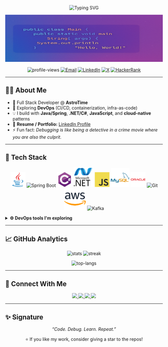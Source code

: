 <!--
  README for: pankajj07
  Make sure this repo is named exactly "pankajj07" and is public.
  Place ppp.png in the repo root or remove the banner <img>.
-->

<p align="center">
  <img src="https://readme-typing-svg.demolab.com?font=Fira+Code&weight=600&size=28&pause=1200&center=true&vCenter=true&width=750&lines=Hey+%F0%9F%91%8B+I'm+Pankaj+Yadav;Full+Stack+Developer+%7C+Java+%2F+Spring+%2F+.NET;Cloud+%26+DevOps+Explorer;Let's+Build%2C+Ship%2C+and+Scale+%F0%9F%9A%80" alt="Typing SVG" />
</p>

<p align="center">
  <!-- Optional banner — ensure ppp.png exists in repo root -->
  <img src="ppp.png" alt="Banner" width="650" height="150" />
</p>

<p align="center">
  <img src="https://komarev.com/ghpvc/?username=pankajj07&label=Profile%20Views&color=0e75b6&style=flat" alt="profile-views" />
  <a href="mailto:pankaj.reck@gmail.com"><img src="https://img.shields.io/badge/Email-pankaj.reck%40gmail.com-D14836?style=flat&logo=gmail&logoColor=white" alt="Email"/></a>
  <a href="https://www.linkedin.com/in/pankajj07"><img src="https://img.shields.io/badge/LinkedIn-Connect-blue?style=flat&logo=linkedin" alt="LinkedIn"/></a>
  <a href="https://twitter.com/pankjj07"><img src="https://img.shields.io/badge/X-@pankjj07-000000?style=flat&logo=x" alt="X"/></a>
  <a href="https://www.hackerrank.com/h2008390100040"><img src="https://img.shields.io/badge/HackerRank-Profile-2EC866?style=flat&logo=hackerrank&logoColor=white" alt="HackerRank"/></a>
</p>

---

## 👨‍💻 About Me

- 💼 Full Stack Developer @ **AstroTime**
- 🌱 Exploring **DevOps** (CI/CD, containerization, infra-as-code)
- 💡 I build with **Java/Spring**, **.NET/C#**, **JavaScript**, and **cloud-native** patterns
- 📄 **Resume / Portfolio:** <a href="https://www.linkedin.com/in/pankajj07">LinkedIn Profile</a>
- ⚡ Fun fact: _Debugging is like being a detective in a crime movie where you are also the culprit._

---

## 🧰 Tech Stack

<p align="center">
  <!-- Core -->
  <img src="https://raw.githubusercontent.com/devicons/devicon/master/icons/java/java-original.svg" alt="Java" width="48" />
  <img src="https://www.vectorlogo.zone/logos/springio/springio-icon.svg" alt="Spring Boot" width="48" />
  <img src="https://raw.githubusercontent.com/devicons/devicon/master/icons/csharp/csharp-original.svg" alt="C#" width="48" />
  <img src="https://raw.githubusercontent.com/devicons/devicon/master/icons/dot-net/dot-net-original-wordmark.svg" alt=".NET" width="64" />
  <img src="https://raw.githubusercontent.com/devicons/devicon/master/icons/javascript/javascript-original.svg" alt="JavaScript" width="48" />
  <!-- Databases -->
  <img src="https://raw.githubusercontent.com/devicons/devicon/master/icons/mysql/mysql-original-wordmark.svg" alt="MySQL" width="60" />
  <img src="https://raw.githubusercontent.com/devicons/devicon/master/icons/oracle/oracle-original.svg" alt="Oracle" width="48" />
  <!-- Infra / Cloud / Tools -->
  <img src="https://www.vectorlogo.zone/logos/git-scm/git-scm-icon.svg" alt="Git" width="48" />
  <img src="https://raw.githubusercontent.com/devicons/devicon/master/icons/amazonwebservices/amazonwebservices-original-wordmark.svg" alt="AWS" width="70" />
  <img src="https://www.vectorlogo.zone/logos/apache_kafka/apache_kafka-icon.svg" alt="Kafka" width="48" />
</p>

<details>
  <summary><b>⚙️ DevOps tools I'm exploring</b></summary>
  <br/>
  <p>
    <img src="https://raw.githubusercontent.com/devicons/devicon/master/icons/docker/docker-original.svg" alt="Docker" width="42" />
    <img src="https://raw.githubusercontent.com/devicons/devicon/master/icons/kubernetes/kubernetes-plain.svg" alt="Kubernetes" width="42" />
    <img src="https://www.vectorlogo.zone/logos/jenkins/jenkins-icon.svg" alt="Jenkins" width="42" />
    <img src="https://www.vectorlogo.zone/logos/terraformio/terraformio-icon.svg" alt="Terraform" width="42" />
    <img src="https://www.vectorlogo.zone/logos/grafana/grafana-icon.svg" alt="Grafana" width="42" />
    <img src="https://raw.githubusercontent.com/devicons/devicon/master/icons/linux/linux-original.svg" alt="Linux" width="42" />
  </p>
</details>

---



## 📈 GitHub Analytics

<p align="center">
  <!-- Removed include_all_commits + kept caching to reduce rate limit hits -->
  <img height="165" src="https://github-readme-stats.vercel.app/api?username=pankajj07&show_icons=true&theme=radical&cache_seconds=7200" alt="stats" />
  <img height="165" src="https://streak-stats.demolab.com?user=pankajj07&theme=radical" alt="streak" />
</p>

<p align="center">
  <img height="165" src="https://github-readme-stats.vercel.app/api/top-langs/?username=pankajj07&layout=compact&langs_count=8&theme=radical&cache_seconds=7200" alt="top-langs" />
</p>


---

## 🔗 Connect With Me

<p align="center">
  <a href="https://www.linkedin.com/in/pankajj07">
    <img src="https://img.shields.io/badge/LinkedIn-Pankaj%20Yadav-blue?style=for-the-badge&logo=linkedin" />
  </a>
  <a href="mailto:pankaj.reck@gmail.com">
    <img src="https://img.shields.io/badge/Email-Me-red?style=for-the-badge&logo=gmail" />
  </a>
  <a href="https://twitter.com/pankjj07">
    <img src="https://img.shields.io/badge/X-@pankjj07-black?style=for-the-badge&logo=x" />
  </a>
  <a href="https://www.hackerrank.com/h2008390100040">
    <img src="https://img.shields.io/badge/HackerRank-Profile-2EC866?style=for-the-badge&logo=hackerrank&logoColor=white" />
  </a>
</p>

---

## ✨ Signature

<p align="center"><i>“Code. Debug. Learn. Repeat.”</i></p>
<p align="center">⭐️ If you like my work, consider giving a star to the repos!</p>

<!-- Optional extras:
1) Contribution Snake: https://github.com/Platane/snk
2) Activity Graph: https://github.com/Ashutosh00710/github-readme-activity-graph
3) Pin repos: https://github-readme-stats.vercel.app/api/pin/?username=pankajj07&repo=<REPO_NAME>&theme=radical
-->
